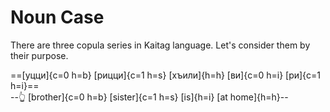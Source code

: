 # Noun Case

There are three copula series in Kaitag language. Let's consider them by their purpose.

<Context :options="['masc.', 'fem.']">

==[уцци]{c=0 h=b} [рицци]{c=1 h=s} [хъили]{h=h} [ви]{c=0 h=i} [ри]{c=1 h=i}==  
--👆 [brother]{c=0 h=b} [sister]{c=1 h=s} [is]{h=i} [at home]{h=h}--

</Context>
